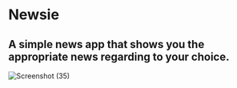 # Newsie
## A simple news app that shows you the appropriate news regarding to your choice.

![Screenshot (35)](https://user-images.githubusercontent.com/42707954/81676016-16051780-946d-11ea-8865-a10b2350d4c6.png)
